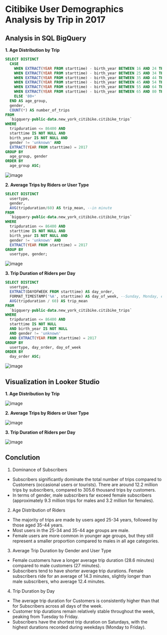 # Citibike User Demographics Analysis by Trip in 2017

## Analysis in SQL BigQuery
**1. Age Distribution by Trip**
```sql
SELECT DISTINCT
  CASE
    WHEN EXTRACT(YEAR FROM starttime) - birth_year BETWEEN 16 AND 24 THEN '16-24'
    WHEN EXTRACT(YEAR FROM starttime) - birth_year BETWEEN 25 AND 34 THEN '25-34'
    WHEN EXTRACT(YEAR FROM starttime) - birth_year BETWEEN 35 AND 44 THEN '35-44'
    WHEN EXTRACT(YEAR FROM starttime) - birth_year BETWEEN 45 AND 54 THEN '45-54'
    WHEN EXTRACT(YEAR FROM starttime) - birth_year BETWEEN 55 AND 64 THEN '55-64'
    WHEN EXTRACT(YEAR FROM starttime) - birth_year BETWEEN 65 AND 80 THEN '65-79'
    ELSE '80+' 
  END AS age_group,
  gender,
  COUNT(*) AS number_of_trips
FROM
  `bigquery-public-data.new_york_citibike.citibike_trips`
WHERE
  tripduration <= 86400 AND
  starttime IS NOT NULL AND
  birth_year IS NOT NULL AND
  gender != 'unknown' AND 
  EXTRACT(YEAR FROM starttime) = 2017
GROUP BY
  age_group, gender
ORDER BY 
  age_group ASC;
```
![image](https://github.com/user-attachments/assets/26397aa0-9c1c-42fe-8b8e-f37764f00d6e)

**2. Average Trips by Riders or User Type**
```sql
SELECT DISTINCT
  usertype,
  gender,
  AVG(tripduration/60) AS trip_mean, --in minute 
FROM
  `bigquery-public-data.new_york_citibike.citibike_trips`
WHERE
  tripduration <= 86400 AND
  starttime IS NOT NULL AND
  birth_year IS NOT NULL AND
  gender != 'unknown' AND
  EXTRACT(YEAR FROM starttime) = 2017
GROUP BY
  usertype, gender;
```
![image](https://github.com/user-attachments/assets/bed8b79f-86c1-4d26-9b10-fd02b85e2f4b)

**3. Trip Duration of Riders per Day**
```sql
SELECT DISTINCT
  usertype,
  EXTRACT(DAYOFWEEK FROM starttime) AS day_order,
  FORMAT_TIMESTAMP('%A', starttime) AS day_of_week, --Sunday, Monday, etc
  AVG(tripduration / 60) AS trip_mean
FROM
  `bigquery-public-data.new_york_citibike.citibike_trips`
WHERE
  tripduration <= 86400 AND
  starttime IS NOT NULL
  AND birth_year IS NOT NULL
  AND gender != 'unknown'
  AND EXTRACT(YEAR FROM starttime) = 2017
GROUP BY 
  usertype, day_order, day_of_week
ORDER BY 
  day_order ASC; 
```
![image](https://github.com/user-attachments/assets/6253bc92-67b6-4b11-9fc8-cb8235309baa)

## Visualization in Looker Studio
**1. Age Distribution by Trip**

![image](https://github.com/user-attachments/assets/eee87e06-2ee9-46db-9c63-b6966d349657)

**2. Average Trips by Riders or User Type**

![image](https://github.com/user-attachments/assets/7dd6727f-ac67-4ac8-8254-7b97a6eeb905)

**3. Trip Duration of Riders per Day**

![image](https://github.com/user-attachments/assets/d1471b51-20cb-40e9-84b6-662b4b84b7fc)

## Conclution
1. Dominance of Subscribers
- Subscribers significantly dominate the total number of trips compared to Customers (occasional users or tourists). There are around 12.2 million trips by subscribers, compared to 305.6 thousand trips by customers.
- In terms of gender, male subscribers far exceed female subscribers (approximately 9.3 million trips for males and 3.2 million for females).

2. Age Distribution of Riders
- The majority of trips are made by users aged 25-34 years, followed by those aged 35-44 years.
- Most users in the 25-34 and 35-44 age groups are male.
- Female users are more common in younger age groups, but they still represent a smaller proportion compared to males in all age categories.

3. Average Trip Duration by Gender and User Type
- Female customers have a longer average trip duration (28.6 minutes) compared to male customers (27 minutes).
- Subscribers tend to have shorter average trip durations. Female subscribers ride for an average of 14.3 minutes, slightly longer than male subscribers, who average 12.4 minutes.

4. Trip Duration by Day
- The average trip duration for Customers is consistently higher than that for Subscribers across all days of the week.
- Customer trip durations remain relatively stable throughout the week, peaking from Tuesday to Friday.
- Subscribers have the shortest trip duration on Saturdays, with the highest durations recorded during weekdays (Monday to Friday).
